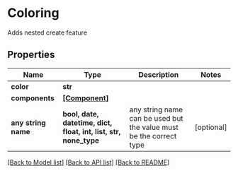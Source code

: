 # Coloring

Adds nested create feature

## Properties
Name | Type | Description | Notes
------------ | ------------- | ------------- | -------------
**color** | **str** |  | 
**components** | [**[Component]**](Component.md) |  | 
**any string name** | **bool, date, datetime, dict, float, int, list, str, none_type** | any string name can be used but the value must be the correct type | [optional]

[[Back to Model list]](../README.md#documentation-for-models) [[Back to API list]](../README.md#documentation-for-api-endpoints) [[Back to README]](../README.md)


